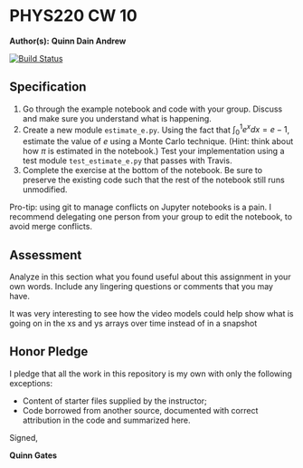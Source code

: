 # PHYS220 CW 10 

**Author(s):** **Quinn Dain Andrew**

[![Build Status](https://travis-ci.org/chapman-phys220-2017f/cw-10-YOURNAME.svg?branch=master)](https://travis-ci.org/chapman-phys220-2017f/cw-10-YOURNAME)

## Specification

1. Go through the example notebook and code with your group. Discuss and make sure you understand what is happening.
1. Create a new module `estimate_e.py`. Using the fact that $\int_0^1 e^x dx = e - 1$, estimate the value of $e$ using a Monte Carlo technique. (Hint: think about how $\pi$ is estimated in the notebook.) Test your implementation using a test module `test_estimate_e.py` that passes with Travis.
1. Complete the exercise at the bottom of the notebook. Be sure to preserve the existing code such that the rest of the notebook still runs unmodified.

Pro-tip: using git to manage conflicts on Jupyter notebooks is a pain. I recommend delegating one person from your group to edit the notebook, to avoid merge conflicts.

## Assessment

Analyze in this section what you found useful about this assignment in your own words. Include any lingering questions or comments that you may have.

It was very interesting to see how the video models could help show what is going on in the xs and ys arrays over time instead of in a snapshot

## Honor Pledge

I pledge that all the work in this repository is my own with only the following exceptions:

* Content of starter files supplied by the instructor;
* Code borrowed from another source, documented with correct attribution in the code and summarized here.

Signed,

**Quinn Gates**
